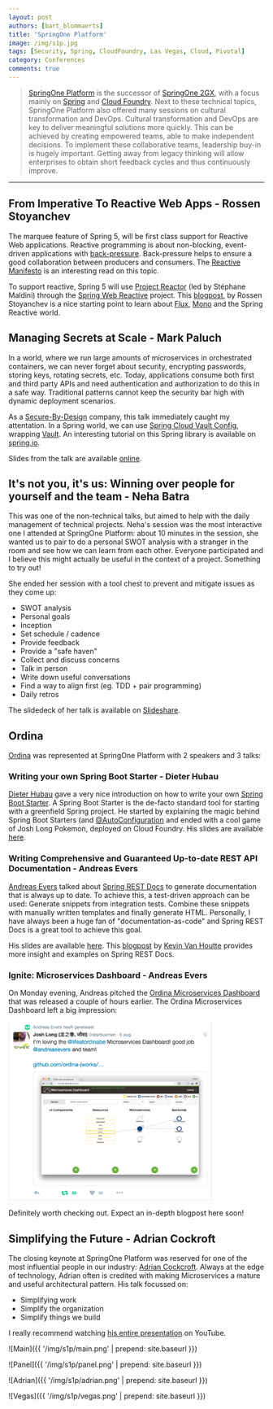 ```yaml
---
layout: post
authors: [bart_blommaerts]
title: 'SpringOne Platform'
image: /img/s1p.jpg
tags: [Security, Spring, CloudFoundry, Las Vegas, Cloud, Pivotal]
category: Conferences
comments: true
---
```


>[SpringOne Platform](https://springoneplatform.io/) is the successor of [SpringOne 2GX](https://springoneplatform.io/2015), with a focus mainly on [Spring](https://spring.io) and [Cloud Foundry](https://www.cloudfoundry.org/). Next to these technical topics, SpringOne Platform also offered many sessions on cultural transformation and DevOps. Cultural transformation and DevOps are key to deliver meaningful solutions more quickly. This can be achieved by creating empowered teams, able to make independent decisions. To implement these collaborative teams, leadership buy-in is hugely important. Getting away from legacy thinking will allow enterprises to obtain short feedback cycles and thus continuously improve. 

----------


## From Imperative To Reactive Web Apps - Rossen Stoyanchev

The marquee feature of Spring 5, will be first class support for Reactive Web applications. Reactive programming is about non-blocking, event-driven applications with [back-pressure](http://www.reactivemanifesto.org/glossary#Back-Pressure). Back-pressure helps to ensure a good collaboration between producers and consumers. The [Reactive Manifesto](http://www.reactivemanifesto.org/) is an interesting read on this topic.

To support reactive, Spring 5 will use [Project Reactor](http://projectreactor.io/) (led by Stéphane Maldini) through the [Spring Web Reactive](https://github.com/spring-projects/spring-framework/tree/master/spring-web-reactive) project. This [blogpost](https://spring.io/blog/2016/07/28/reactive-programming-with-spring-5-0-m1
), by Rossen Stoyanchev is a nice starting point to learn about [Flux](https://projectreactor.io/core/docs/api/reactor/core/publisher/Flux.html), [Mono](https://projectreactor.io/core/docs/api/reactor/core/publisher/Mono.html
) and the Spring Reactive world.

## Managing Secrets at Scale - Mark Paluch
In a world, where we run large amounts of microservices in orchestrated containers, we can never forget about security, encrypting passwords, storing keys, rotating secrets, etc. Today, applications consume both first and third party APIs and need authentication and authorization to do this in a safe way. Traditional patterns cannot keep the security bar high with dynamic deployment scenarios.

As a [Secure-By-Design](https://www.ordina.be/en/services-et-solutions/themas/secure-by-design/) company, this talk immediately caught my attentation. In a Spring world, we can use [Spring Cloud Vault Config](https://github.com/spring-cloud-incubator/spring-cloud-vault-config), wrapping [Vault](https://www.vaultproject.io/). An interesting tutorial on this Spring library is available on [spring.io](https://spring.io/blog/2016/06/24/managing-secrets-with-vault).  

Slides from the talk are available [online](https://t.co/ye2EoeO1tJ).


## It's not you, it's us: Winning over people for yourself and the team - Neha Batra

This was one of the non-technical talks, but aimed to help with the daily management of technical projects. Neha's session was the most interactive one I attended at SpringOne Platform: about 10 minutes in the session, she wanted us to pair to do a personal SWOT analysis with a stranger in the room and see how we can learn from each other. Everyone participated and I believe this might actually be useful in the context of a project. Something to try out!

She ended her session with a tool chest to prevent and mitigate issues as they come up:

* SWOT analysis 
* Personal goals
* Inception
* Set schedule / cadence
* Provide feedback
* Provide a "safe haven"
* Collect and discuss concerns
* Talk in person
* Write down useful conversations
* Find a way to align first (eg. TDD + pair programming)
* Daily retros

The slidedeck of her talk is available on [Slideshare](http://www.slideshare.net/NehaBatra5/its-not-you-its-us-winning-over-people-for-yourself-and-the-team).

## Ordina

[Ordina](https://ordina.be) was represented at SpringOne Platform with 2 speakers and 3 talks:

### Writing your own Spring Boot Starter - Dieter Hubau

[Dieter Hubau](https://github.com/Turbots) gave a very nice introduction on how to write your own [Spring Boot Starter](https://github.com/spring-projects/spring-boot/tree/master/spring-boot-starters). A Spring Boot Starter is the de-facto standard tool for starting with a greenfield Spring project. He started by explaining the magic behind Spring Boot Starters (and [@AutoConfiguration](http://docs.spring.io/spring-boot/docs/current/reference/html/using-boot-auto-configuration.html) and ended with a cool game of Josh Long Pokemon, deployed on Cloud Foundry. His slides are available [here](http://www.slideshare.net/SpringCentral/writing-your-own-spring-boot-starter).


### Writing Comprehensive and Guaranteed Up-to-date REST API Documentation - Andreas Evers

[Andreas Evers](https://github.com/andreasevers) talked about [Spring REST Docs](http://projects.spring.io/spring-restdocs/) to generate documentation that is always up to date. To achieve this, a test-driven approach can be used: Generate snippets from integration tests. Combine these snippets with manually written templates and finally generate HTML. Personally, I have always been a huge fan of "documentation-as-code" and Spring REST Docs is a great tool to achieve this goal.

His slides are available [here](https://speakerdeck.com/andreasevers/writing-comprehensive-and-guaranteed-up-to-date-rest-api-documentation-springone-platform-2016). This [blogpost](https://ordina-jworks.github.io/conference/2016/06/30/SpringIO16-Spring-Rest-Docs.html) by [Kevin Van Houtte](https://ordina-jworks.github.io/author/kevin-van-houtte/) provides more insight and examples on Spring REST Docs.


### Ignite: Microservices Dashboard - Andreas Evers
On Monday evening, Andreas pitched the [Ordina Microservices Dashboard](https://github.com/ordina-jworks/microservices-dashboard) that was released a couple of hours earlier. The Ordina Microservices Dashboard left a big impression:

<img width="400" alt="Microservices Dashboard" src="/img/s1p/msd.png">

Definitely worth checking out. Expect an in-depth blogpost here soon!

## Simplifying the Future - Adrian Cockroft

The closing keynote at SpringOne Platform was reserved for one of the most influential people in our industry: [Adrian Cockcroft](https://www.linkedin.com/in/adriancockcroft). Always at the edge of technology, Adrian often is credited with making Microservices a mature and useful architectural pattern. His talk focussed on:

* Simplifying work
* Simplify the organization
* Simplify things we build

I really recommend watching [his entire presentation](https://www.youtube.com/watch?v=DGK6jjamzfY) on YouTube.

![Main]({{ '/img/s1p/main.png' | prepend: site.baseurl }})

![Panel]({{ '/img/s1p/panel.png' | prepend: site.baseurl }})

![Adrian]({{ '/img/s1p/adrian.png' | prepend: site.baseurl }})

![Vegas]({{ '/img/s1p/vegas.png' | prepend: site.baseurl }})




